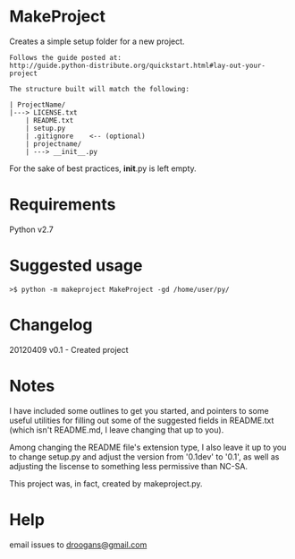 MakeProject
===========

Creates a simple setup folder for a new project.

    Follows the guide posted at:
    http://guide.python-distribute.org/quickstart.html#lay-out-your-project

    The structure built will match the following:

    | ProjectName/
    |---> LICENSE.txt
        | README.txt
        | setup.py
        | .gitignore    <-- (optional)
        | projectname/
        | ---> __init__.py

For the sake of best practices, __init__.py is left empty.

Requirements
============
Python v2.7

Suggested usage
===============

    >$ python -m makeproject MakeProject -gd /home/user/py/

Changelog
=========
20120409 v0.1 - Created project 

Notes
=====
I have included some outlines to get you started, and pointers to 
some useful utilities for filling out some of the suggested fields in
README.txt (which isn't README.md, I leave changing that up to you).

Among changing the README file's extension type, I also leave it up to
you to change setup.py and adjust the version from '0.1dev' to '0.1', as
well as adjusting the liscense to something less permissive than NC-SA.

This project was, in fact, created by makeproject.py.

Help
====
email issues to droogans@gmail.com

